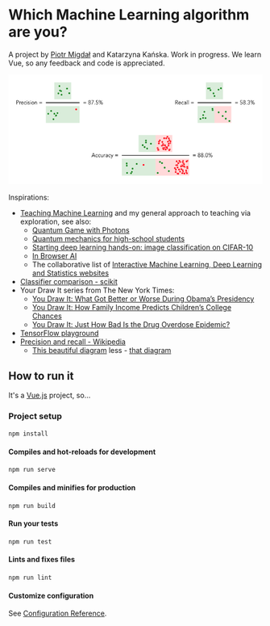 # Which Machine Learning algorithm are you?

A project by [Piotr Migdał](https://p.migdal.pl/) and Katarzyna Kańska. Work in progress. We learn Vue, so any feedback and code is appreciated.

![Precision, recall and accuracy - visually](precision_recall_accuracy.png)

Inspirations:

* [Teaching Machine Learning](https://speakerdeck.com/pmigdal/teaching-machine-learning) and my general approach to teaching via exploration, see also:
  - [Quantum Game with Photons](http://quantumgame.io/)
  - [Quantum mechanics for high-school students](http://p.migdal.pl/2016/08/15/quantum-mechanics-for-high-school-students.html)
  - [Starting deep learning hands-on: image classification on CIFAR-10	](https://deepsense.ai/deep-learning-hands-on-image-classification/)
  - [In Browser AI](https://inbrowser.ai)
  - The collaborative list of [Interactive Machine Learning, Deep Learning and Statistics websites](https://p.migdal.pl/interactive-machine-learning-list/)
* [Classifier comparison - scikit](https://scikit-learn.org/stable/auto_examples/classification/plot_classifier_comparison.html)
* Your Draw It series from The New York Times:
  - [You Draw It: What Got Better or Worse During Obama’s Presidency](https://www.nytimes.com/interactive/2017/01/15/us/politics/you-draw-obama-legacy.html)
  - [You Draw It: How Family Income Predicts Children’s College Chances](https://www.nytimes.com/interactive/2015/05/28/upshot/you-draw-it-how-family-income-affects-childrens-college-chances.html)
  - [You Draw It: Just How Bad Is the Drug Overdose Epidemic?](https://www.nytimes.com/interactive/2017/04/14/upshot/drug-overdose-epidemic-you-draw-it.html)
* [TensorFlow playground](https://playground.tensorflow.org/)
* [Precision and recall - Wikipedia](https://en.wikipedia.org/wiki/Precision_and_recall)
  * [This beautiful diagram](https://en.wikipedia.org/wiki/F1_score#/media/File:Precisionrecall.svg) less -
[that diagram](https://en.wikipedia.org/wiki/Binary_classification#/media/File:Binary-classification-labeled.svg)

## How to run it

It's a [Vue.js](https://vuejs.org/) project, so...

###  Project setup
```
npm install
```

####  Compiles and hot-reloads for development
```
npm run serve
```

####  Compiles and minifies for production
```
npm run build
```

#### Run your tests
```
npm run test
```

#### Lints and fixes files
```
npm run lint
```

#### Customize configuration
See [Configuration Reference](https://cli.vuejs.org/config/).
